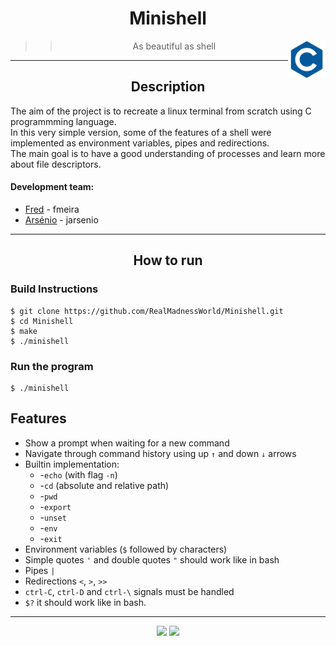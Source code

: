 <div align=center>
  <h1>
    Minishell
  </h1>
<img src="https://github.com/devicons/devicon/blob/master/icons/c/c-plain.svg" title="C" alt="C" width="60" height="60" align="right"/>

>> As beautiful as shell
</div>

---

<h2 align=center>
	Description
</h2>

The aim of the project is to recreate a linux terminal from scratch using C programmming language.<br>
In this very simple version, some of the features of a shell were implemented as environment variables, pipes and redirections.<br>
The main goal is to have a good understanding of processes and learn more about file descriptors.

<h4>
	Development team:
</h4>
  
  - [Fred](https://github.com/coderMeira) - fmeira       
  - [Arsénio](https://github.com/RealMadnessWorld) - jarsenio

---

<h2 align=center>
	How to run
</h2>

### Build Instructions

	$ git clone https://github.com/RealMadnessWorld/Minishell.git
	$ cd Minishell
	$ make
	$ ./minishell

### Run the program

	$ ./minishell

## Features

- Show a prompt when waiting for a new command
- Navigate through command history using up ```↑``` and down ```↓``` arrows
- Builtin implementation:
	- -```echo``` (with flag ```-n```)
	- -```cd``` (absolute and relative path)
	- -```pwd```
	- -```export```
	- -```unset```
	- -```env```
	- -```exit```
- Environment variables (```$``` followed by characters)
- Simple quotes ```'``` and double quotes ```"``` should work like in bash
- Pipes ```|```
- Redirections ```<```, ```>```, ```>>```
- ```ctrl-C```, ```ctrl-D``` and ```ctrl-\``` signals must be handled
- ```$?``` it should work like in bash.

---

<div align="center">
	<img src="https://user-images.githubusercontent.com/76601093/193692098-d4b16956-1dab-40b8-9aae-31b254efc5ee.jpg" width=340> <img src="https://github.com/RealMadnessWorld/Minishell/assets/76601093/df2cfc5d-775e-4f21-9da0-7f010bc29c50">

</div>

